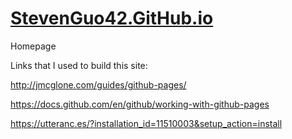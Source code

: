 # [StevenGuo42.GitHub.io](https://stevenguo42.github.io/)
Homepage 

Links that I used to build this site:

http://jmcglone.com/guides/github-pages/

https://docs.github.com/en/github/working-with-github-pages

https://utteranc.es/?installation_id=11510003&setup_action=install
